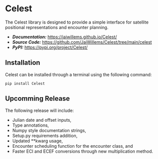 # Celest

The Celest library is designed to provide a simple interface for satellite positional representations and encounter planning.
* ***Documentation:*** https://jaiwillems.github.io/Celest/
* ***Source Code:*** https://github.com/JaiWillems/Celest/tree/main/celest
* ***PyPI:*** https://pypi.org/project/Celest/

## Installation
Celest can be installed through a terminal using the following command:
```terminal
pip install Celest
```

## Upcomming Release
The following release will include:
* Julian date and offset inputs,
* Type annotations,
* Numpy style documentation strings,
* Setup.py requirements addition,
* Updated **kwarg usage,
* Encounter scheduling function for the encounter class, and
* Faster ECI and ECEF conversions through new multiplication method.
